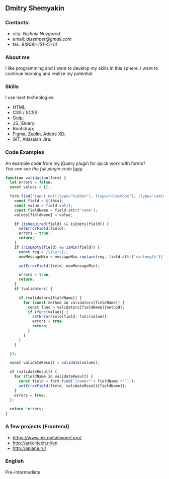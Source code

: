 ## Dmitry Shemyakin

### Contacts:
  * city: _Nizhniy Novgorod_
  * email: _disemper@gmail.com_
  * tel.: _8(908)-151-41-14_
  
### About me
I like programming and I want to develop my skills in this sphere.
I want to continue learning and realize my potential.

### Skills
I use next technologies: 
* HTML;
* CSS / SCSS;
* Gulp;
* JS, jQuery;
* Bootstrap;
* Figma, Zeplin, Adobe XD;
* GIT, Atlassian Jira.

### Code Examples
An example code from my jQuery plugin for quick work with forms?  
_You can see the full plugin code [here](https://gitlab.com/disemper)_
```javascript
function validation(form) {
  let errors = false;
  const values = {};

  form.find('input:not([type="hidden"], [type="checkbox"], [type="radio"]), textarea').each(function () {
    const field = $(this);
    const value = field.val();
    const fieldName = field.attr('name');
    values[fieldName] = value;

    if (isRequired(field) && isEmpty(field)) {
      setErrorField(field);
      errors = true;
      return;
    }
    if (!isEmpty(field) && isMin(field)) {
      const reg = /\{\w+\}/;
      newMessageMin = messageMin.replace(reg, field.attr('minlength'));

      setErrorField(field, newMessageMin);

      errors = true;
      return;
    }
    if (validators) {

      if (validators[fieldName]) {
        for (const method in validators[fieldName]) {
          const func = validators[fieldName][method];
          if (func(value)) {
            setErrorField(field, func(value));
            errors = true;
            return;
          }
        }
      }
    }

  });

  const validateResult = validate(values);

  if (validateResult) {
    for (fieldName in validateResult) {
      const field = form.find('[name="'+ fieldName +'"]');
      setErrorField(field, validateResult[fieldName]);
    }
    errors = true;
  };

  return !errors;
}
```

### A few projects (Frontend)
* https://www.mk.metalexpert.pro/
* http://arkoiltech.nl/en
* http://aplana.ru/

### English
Pre-Intermediate
